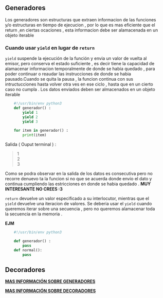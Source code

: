 ## **Generadores**
Los generadores son estructuras que extraen informacion de las funciones y/o estructuras en tiempo de ejecucion , por lo que es mas eficiente que el return ,en ciertas ocaciones , esta informacion debe ser alamacenada en un objeto iterable

### **Cuando usar `yield` en lugar de `return`**
`yield` suspende la ejecución de la función y envia un valor de vuelta al emisor, pero conserva el estado suficiente , es decir tiene la capacidad de alamacenar informacion temporalmente de donde se habia quedado , para poder continuar o reaudar las instrucciones de donde se habia pausado.Cuando se quita la pausa , la funcion continua con sus intructucciones hasta volver otra ves en ese ciclo , hasta que en un cierto caso no cumpla .
Los datos enviados deben ser almacenados en un objeto iterable


```python
    #!/usr/bin/env python3
    def generador() : 
        yield 1
        yield 2
        yield 3
    
    for item in generador() : 
        print(item)
```
Salida ( Ouput terminal ) : 
> 1 <br>
> 2 <br>
> 3

Como se podra observar en la salida de los datos es consecutiva pero no recorre denuevo ta la funcion si no que se acuerda donde envio el dato y continua cumpliendo las estricciones en donde se habia quedado . **MUY INTERESANTE NO CREES :3** 

`return` devuelve un valor especificado a su interlocutor, mientras que el `yield` devuelve una iteracion de valores. Se deberia usar el `yield` cuando queremos iterar sobre una secuencia , pero no queremos alamacenar toda la secuencia en la memoria .

**EJM**

```python
    #!/usr/bin/env python3

    def generador() :
        pass
    def normal():
        pass

```

## **Decoradores**




[**MAS INFORMACIÓN SOBRE GENERADORES**](https://www.geeksforgeeks.org/generators-in-python/)

[**MAS INFORMACIÓN SOBRE DECORADORES**](https://www.geeksforgeeks.org/decorators-in-python/)